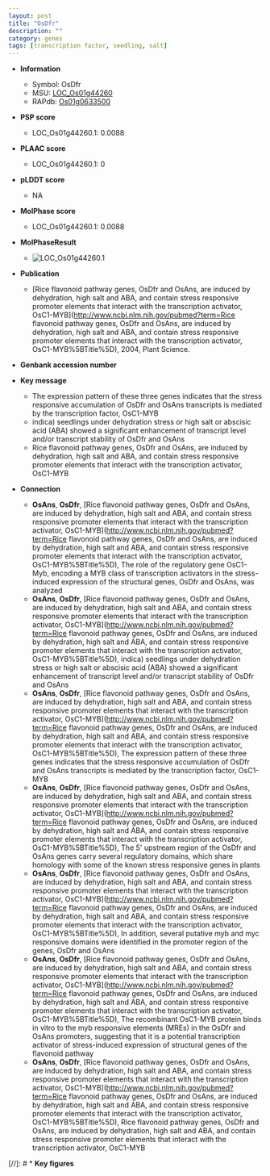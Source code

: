 ```yaml
---
layout: post
title: "OsDfr"
description: ""
category: genes
tags: [transcription factor, seedling, salt]
---
```


* **Information**  
    + Symbol: OsDfr  
    + MSU: [LOC_Os01g44260](http://rice.plantbiology.msu.edu/cgi-bin/ORF_infopage.cgi?orf=LOC_Os01g44260)  
    + RAPdb: [Os01g0633500](http://rapdb.dna.affrc.go.jp/viewer/gbrowse_details/irgsp1?name=Os01g0633500)  

* **PSP score**  
    + LOC_Os01g44260.1: 0.0088 

* **PLAAC score**  
    + LOC_Os01g44260.1: 0 

* **pLDDT score**
    + NA


* **MolPhase score**
    + LOC_Os01g44260.1: 0.0088

* **MolPhaseResult**
    + ![LOC_Os01g44260.1](https://ricepsp.github.io/pictures/LOC_Os01g/LOC_Os01g44260.1.png)

* **Publication**  
    + [Rice flavonoid pathway genes, OsDfr and OsAns, are induced by dehydration, high salt and ABA, and contain stress responsive promoter elements that interact with the transcription activator, OsC1-MYB](http://www.ncbi.nlm.nih.gov/pubmed?term=Rice flavonoid pathway genes, OsDfr and OsAns, are induced by dehydration, high salt and ABA, and contain stress responsive promoter elements that interact with the transcription activator, OsC1-MYB%5BTitle%5D), 2004, Plant Science.

* **Genbank accession number**  

* **Key message**  
    + The expression pattern of these three genes indicates that the stress responsive accumulation of OsDfr and OsAns transcripts is mediated by the transcription factor, OsC1-MYB
    + indica) seedlings under dehydration stress or high salt or abscisic acid (ABA) showed a significant enhancement of transcript level and/or transcript stability of OsDfr and OsAns
    + Rice flavonoid pathway genes, OsDfr and OsAns, are induced by dehydration, high salt and ABA, and contain stress responsive promoter elements that interact with the transcription activator, OsC1-MYB

* **Connection**  
    + __OsAns__, __OsDfr__, [Rice flavonoid pathway genes, OsDfr and OsAns, are induced by dehydration, high salt and ABA, and contain stress responsive promoter elements that interact with the transcription activator, OsC1-MYB](http://www.ncbi.nlm.nih.gov/pubmed?term=Rice flavonoid pathway genes, OsDfr and OsAns, are induced by dehydration, high salt and ABA, and contain stress responsive promoter elements that interact with the transcription activator, OsC1-MYB%5BTitle%5D), The role of the regulatory gene OsC1-Myb, encoding a MYB class of transcription activators in the stress-induced expression of the structural genes, OsDfr and OsAns, was analyzed
    + __OsAns__, __OsDfr__, [Rice flavonoid pathway genes, OsDfr and OsAns, are induced by dehydration, high salt and ABA, and contain stress responsive promoter elements that interact with the transcription activator, OsC1-MYB](http://www.ncbi.nlm.nih.gov/pubmed?term=Rice flavonoid pathway genes, OsDfr and OsAns, are induced by dehydration, high salt and ABA, and contain stress responsive promoter elements that interact with the transcription activator, OsC1-MYB%5BTitle%5D), indica) seedlings under dehydration stress or high salt or abscisic acid (ABA) showed a significant enhancement of transcript level and/or transcript stability of OsDfr and OsAns
    + __OsAns__, __OsDfr__, [Rice flavonoid pathway genes, OsDfr and OsAns, are induced by dehydration, high salt and ABA, and contain stress responsive promoter elements that interact with the transcription activator, OsC1-MYB](http://www.ncbi.nlm.nih.gov/pubmed?term=Rice flavonoid pathway genes, OsDfr and OsAns, are induced by dehydration, high salt and ABA, and contain stress responsive promoter elements that interact with the transcription activator, OsC1-MYB%5BTitle%5D), The expression pattern of these three genes indicates that the stress responsive accumulation of OsDfr and OsAns transcripts is mediated by the transcription factor, OsC1-MYB
    + __OsAns__, __OsDfr__, [Rice flavonoid pathway genes, OsDfr and OsAns, are induced by dehydration, high salt and ABA, and contain stress responsive promoter elements that interact with the transcription activator, OsC1-MYB](http://www.ncbi.nlm.nih.gov/pubmed?term=Rice flavonoid pathway genes, OsDfr and OsAns, are induced by dehydration, high salt and ABA, and contain stress responsive promoter elements that interact with the transcription activator, OsC1-MYB%5BTitle%5D), The 5' upstream region of the OsDfr and OsAns genes carry several regulatory domains, which share homology with some of the known stress responsive genes in plants
    + __OsAns__, __OsDfr__, [Rice flavonoid pathway genes, OsDfr and OsAns, are induced by dehydration, high salt and ABA, and contain stress responsive promoter elements that interact with the transcription activator, OsC1-MYB](http://www.ncbi.nlm.nih.gov/pubmed?term=Rice flavonoid pathway genes, OsDfr and OsAns, are induced by dehydration, high salt and ABA, and contain stress responsive promoter elements that interact with the transcription activator, OsC1-MYB%5BTitle%5D), In addition, several putative myb and myc responsive domains were identified in the promoter region of the genes, OsDfr and OsAns
    + __OsAns__, __OsDfr__, [Rice flavonoid pathway genes, OsDfr and OsAns, are induced by dehydration, high salt and ABA, and contain stress responsive promoter elements that interact with the transcription activator, OsC1-MYB](http://www.ncbi.nlm.nih.gov/pubmed?term=Rice flavonoid pathway genes, OsDfr and OsAns, are induced by dehydration, high salt and ABA, and contain stress responsive promoter elements that interact with the transcription activator, OsC1-MYB%5BTitle%5D), The recombinant OsC1-MYB protein binds in vitro to the myb responsive elements (MREs) in the OsDfr and OsAns promoters, suggesting that it is a potential transcription activator of stress-induced expression of structural genes of the flavonoid pathway
    + __OsAns__, __OsDfr__, [Rice flavonoid pathway genes, OsDfr and OsAns, are induced by dehydration, high salt and ABA, and contain stress responsive promoter elements that interact with the transcription activator, OsC1-MYB](http://www.ncbi.nlm.nih.gov/pubmed?term=Rice flavonoid pathway genes, OsDfr and OsAns, are induced by dehydration, high salt and ABA, and contain stress responsive promoter elements that interact with the transcription activator, OsC1-MYB%5BTitle%5D), Rice flavonoid pathway genes, OsDfr and OsAns, are induced by dehydration, high salt and ABA, and contain stress responsive promoter elements that interact with the transcription activator, OsC1-MYB

[//]: # * **Key figures**  


